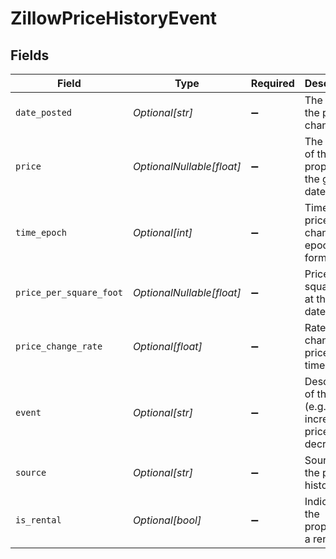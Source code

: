 # ZillowPriceHistoryEvent


## Fields

| Field                                                           | Type                                                            | Required                                                        | Description                                                     |
| --------------------------------------------------------------- | --------------------------------------------------------------- | --------------------------------------------------------------- | --------------------------------------------------------------- |
| `date_posted`                                                   | *Optional[str]*                                                 | :heavy_minus_sign:                                              | The date of the price change                                    |
| `price`                                                         | *OptionalNullable[float]*                                       | :heavy_minus_sign:                                              | The price of the property at the given date                     |
| `time_epoch`                                                    | *Optional[int]*                                                 | :heavy_minus_sign:                                              | Time of the price change in epoch format                        |
| `price_per_square_foot`                                         | *OptionalNullable[float]*                                       | :heavy_minus_sign:                                              | Price per square foot at the given date                         |
| `price_change_rate`                                             | *Optional[float]*                                               | :heavy_minus_sign:                                              | Rate of change in price over time                               |
| `event`                                                         | *Optional[str]*                                                 | :heavy_minus_sign:                                              | Description of the event (e.g., price increase, price decrease) |
| `source`                                                        | *Optional[str]*                                                 | :heavy_minus_sign:                                              | Source of the price history data                                |
| `is_rental`                                                     | *Optional[bool]*                                                | :heavy_minus_sign:                                              | Indicates if the property is a rental                           |